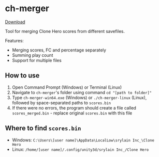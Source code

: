 # ch-merger
[Download](https://github.com/gardockt/ch-merger/releases)

Tool for merging Clone Hero scores from different savefiles.

Features:
* Merging scores, FC and percentage separately
* Summing play count
* Support for multiple files

## How to use
1. Open Command Prompt (Windows) or Terminal (Linux)
2. Navigate to `ch-merger`'s folder using command `cd "[path to folder]"`
3. Type `ch-merger-win64.exe` (Windows) or `./ch-merger-linux` (Linux), followed by space-separated paths to `scores.bin`
4. If there were no errors, the program should create a file called `scores_merged.bin` - replace original `scores.bin` with this file

## Where to find `scores.bin`
* Windows: `C:\Users\[user name]\AppData\LocalLow\srylain Inc_\Clone Hero`
* Linux: `/home/[user name]/.config/unity3d/srylain Inc_/Clone Hero`
